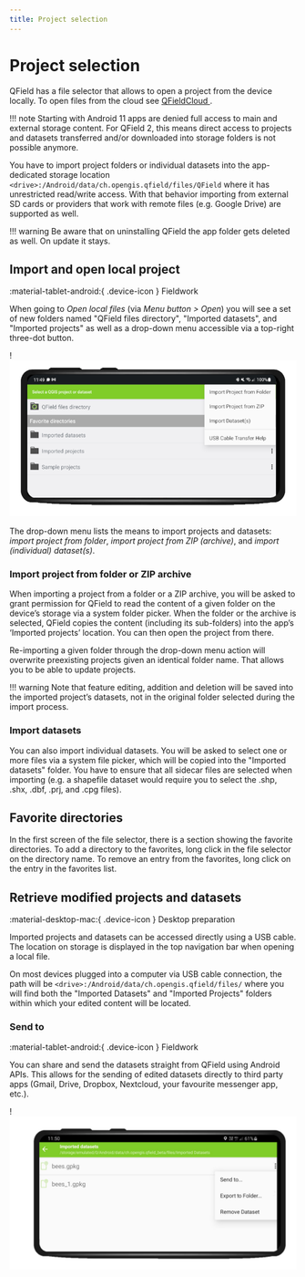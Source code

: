 ```yaml
---
title: Project selection
---
```


# Project selection

QField has a file selector that allows to open a project from the device locally. To open files from the cloud see [QFieldCloud ](../../get-started/tutorials/get-started-qfc/).

!!! note
    Starting with Android 11 apps are denied full access to main and external storage content. For QField 2, this means direct access to projects and datasets transferred and/or downloaded into storage folders is not possible anymore. 
    
You have to import project folders or individual datasets into the app-dedicated storage location `<drive>:/Android/data/ch.opengis.qfield/files/QField` where it has unrestricted read/write access. With that behavior importing from external SD cards or providers that work with remote files (e.g. Google Drive) are supported as well.

!!! warning
    Be aware that on uninstalling QField the app folder gets deleted as well. On update it stays.
## Import and open local project
:material-tablet-android:{ .device-icon } Fieldwork

When going to *Open local files* (via *Menu button > Open*) you will see a set of new folders named "QField files directory", "Imported datasets", and "Imported projects" as well as a drop-down menu accessible via a top-right three-dot button.

!![QField File Selector](../assets/images/howto_filebrowser.png)

The drop-down menu lists the means to import projects and datasets: *import project from folder*, *import project from ZIP (archive)*, and *import (individual) dataset(s)*.

### Import project from folder or ZIP archive
When importing a project from a folder or a ZIP archive, you will be asked to grant permission for QField to read the content of a given folder on the device’s storage via a system folder picker. When the folder or the archive is selected, QField copies the content (including its sub-folders) into the app’s ‘Imported projects’ location. You can then open the project from there.

Re-importing a given folder through the drop-down menu action will overwrite preexisting projects given an identical folder name. That allows you to be able to update projects.

!!! warning
    Note that feature editing, addition and deletion will be saved into the imported project’s datasets, not in the original folder selected during the import process.
### Import datasets
You can also import individual datasets. You will be asked to select one or more files via a system file picker, which will be copied into the "Imported datasets" folder. You have to ensure that all sidecar files are selected when importing (e.g. a shapefile dataset would require you to select the .shp, .shx, .dbf, .prj, and .cpg files).

## Favorite directories

In the first screen of the file selector, there is a section showing the
favorite directories. To add a directory to the favorites, long click in
the file selector on the directory name. To remove an entry from the
favorites, long click on the entry in the favorites list.

## Retrieve modified projects and datasets
:material-desktop-mac:{ .device-icon } Desktop preparation

Imported projects and datasets can be accessed directly using a USB cable. The location on storage is displayed in the top navigation bar when opening a local file.

On most devices plugged into a computer via USB cable connection, the path will be `<drive>:/Android/data/ch.opengis.qfield/files/` where you will find both the "Imported Datasets" and "Imported Projects" folders within which your edited content will be located.

### Send to
:material-tablet-android:{ .device-icon } Fieldwork

You can share and send the datasets straight from QField using Android APIs. This allows for the sending of edited datasets directly to third party apps (Gmail, Drive, Dropbox, Nextcloud, your favourite messenger app, etc.).

!![Send to...](../assets/images/howto_sendto.png)
